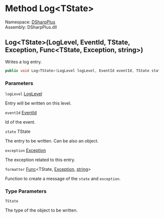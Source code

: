 # Method Log<TState\>

Namespace: [DSharpPlus](DSharpPlus.md)  
Assembly: DSharpPlus.dll

## <a id="DSharpPlus_DefaultLogger_Log__1_Microsoft_Extensions_Logging_LogLevel_Microsoft_Extensions_Logging_EventId___0_System_Exception_System_Func___0_System_Exception_System_String__"></a>Log<TState\>\(LogLevel, EventId, TState, Exception, Func<TState, Exception, string\>\)

Writes a log entry.

```csharp
public void Log<TState>(LogLevel logLevel, EventId eventId, TState state, Exception exception, Func<TState, Exception, string> formatter)
```

### Parameters

`logLevel` [LogLevel](https://learn.microsoft.com/dotnet/api/microsoft.extensions.logging.loglevel)

Entry will be written on this level.

`eventId` [EventId](https://learn.microsoft.com/dotnet/api/microsoft.extensions.logging.eventid)

Id of the event.

`state` TState

The entry to be written. Can be also an object.

`exception` [Exception](https://learn.microsoft.com/dotnet/api/system.exception)

The exception related to this entry.

`formatter` [Func](https://learn.microsoft.com/dotnet/api/system.func\-3)<TState, [Exception](https://learn.microsoft.com/dotnet/api/system.exception), [string](https://learn.microsoft.com/dotnet/api/system.string)\>

Function to create a <xref href="System.String" data-throw-if-not-resolved="false"></xref> message of the <code class="paramref">state</code> and <code class="paramref">exception</code>.

### Type Parameters

`TState` 

The type of the object to be written.

